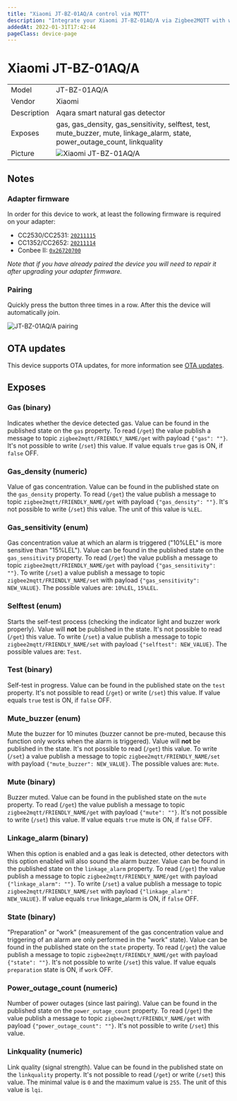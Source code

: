 ```yaml
---
title: "Xiaomi JT-BZ-01AQ/A control via MQTT"
description: "Integrate your Xiaomi JT-BZ-01AQ/A via Zigbee2MQTT with whatever smart home infrastructure you are using without the vendor's bridge or gateway."
addedAt: 2022-01-31T17:42:44
pageClass: device-page
---
```


<!-- !!!! -->
<!-- ATTENTION: This file is auto-generated through docgen! -->
<!-- You can only edit the "Notes"-Section between the two comment lines "Notes BEGIN" and "Notes END". -->
<!-- Do not use h1 or h2 heading within "## Notes"-Section. -->
<!-- !!!! -->

# Xiaomi JT-BZ-01AQ/A

|     |     |
|-----|-----|
| Model | JT-BZ-01AQ/A  |
| Vendor  | Xiaomi  |
| Description | Aqara smart natural gas detector |
| Exposes | gas, gas_density, gas_sensitivity, selftest, test, mute_buzzer, mute, linkage_alarm, state, power_outage_count, linkquality |
| Picture | ![Xiaomi JT-BZ-01AQ/A](https://www.zigbee2mqtt.io/images/devices/JT-BZ-01AQ-A.jpg) |


<!-- Notes BEGIN: You can edit here. Add "## Notes" headline if not already present. -->
## Notes

### Adapter firmware
In order for this device to work, at least the following firmware is required on your adapter:
- CC2530/CC2531: [`20211115`](https://github.com/Koenkk/Z-Stack-firmware/tree/Z-Stack_Home_1.2_20211115/20211116/coordinator/Z-Stack_Home_1.2/bin)
- CC1352/CC2652: [`20211114`](https://github.com/Koenkk/Z-Stack-firmware/tree/7c5a6da0c41855d42b5e6506e5e3b496be097ba3/coordinator/Z-Stack_3.x.0/bin)
- Conbee II: [`0x26720700`]( http://deconz.dresden-elektronik.de/deconz-firmware/deCONZ_ConBeeII_0x26720700.bin.GCF)

*Note that if you have already paired the device you will need to repair it after upgrading your adapter firmware.*

### Pairing
Quickly press the button three times in a row.
After this the device will automatically join.

![JT-BZ-01AQ/A pairing](../zigbee2mqtt.io/docs/images/pairing/JT-BZ-01AQ_A_pairing.jpg)
<!-- Notes END: Do not edit below this line -->

## OTA updates
This device supports OTA updates, for more information see [OTA updates](../zigbee2mqtt.io/docs/guide/usage/ota_updates.md).



## Exposes

### Gas (binary)
Indicates whether the device detected gas.
Value can be found in the published state on the `gas` property.
To read (`/get`) the value publish a message to topic `zigbee2mqtt/FRIENDLY_NAME/get` with payload `{"gas": ""}`.
It's not possible to write (`/set`) this value.
If value equals `true` gas is ON, if `false` OFF.

### Gas_density (numeric)
Value of gas concentration.
Value can be found in the published state on the `gas_density` property.
To read (`/get`) the value publish a message to topic `zigbee2mqtt/FRIENDLY_NAME/get` with payload `{"gas_density": ""}`.
It's not possible to write (`/set`) this value.
The unit of this value is `%LEL`.

### Gas_sensitivity (enum)
Gas concentration value at which an alarm is triggered ("10%LEL" is more sensitive than "15%LEL").
Value can be found in the published state on the `gas_sensitivity` property.
To read (`/get`) the value publish a message to topic `zigbee2mqtt/FRIENDLY_NAME/get` with payload `{"gas_sensitivity": ""}`.
To write (`/set`) a value publish a message to topic `zigbee2mqtt/FRIENDLY_NAME/set` with payload `{"gas_sensitivity": NEW_VALUE}`.
The possible values are: `10%LEL`, `15%LEL`.

### Selftest (enum)
Starts the self-test process (checking the indicator light and buzzer work properly).
Value will **not** be published in the state.
It's not possible to read (`/get`) this value.
To write (`/set`) a value publish a message to topic `zigbee2mqtt/FRIENDLY_NAME/set` with payload `{"selftest": NEW_VALUE}`.
The possible values are: `Test`.

### Test (binary)
Self-test in progress.
Value can be found in the published state on the `test` property.
It's not possible to read (`/get`) or write (`/set`) this value.
If value equals `true` test is ON, if `false` OFF.

### Mute_buzzer (enum)
Mute the buzzer for 10 minutes (buzzer cannot be pre-muted, because this function only works when the alarm is triggered).
Value will **not** be published in the state.
It's not possible to read (`/get`) this value.
To write (`/set`) a value publish a message to topic `zigbee2mqtt/FRIENDLY_NAME/set` with payload `{"mute_buzzer": NEW_VALUE}`.
The possible values are: `Mute`.

### Mute (binary)
Buzzer muted.
Value can be found in the published state on the `mute` property.
To read (`/get`) the value publish a message to topic `zigbee2mqtt/FRIENDLY_NAME/get` with payload `{"mute": ""}`.
It's not possible to write (`/set`) this value.
If value equals `true` mute is ON, if `false` OFF.

### Linkage_alarm (binary)
When this option is enabled and a gas leak is detected, other detectors with this option enabled will also sound the alarm buzzer.
Value can be found in the published state on the `linkage_alarm` property.
To read (`/get`) the value publish a message to topic `zigbee2mqtt/FRIENDLY_NAME/get` with payload `{"linkage_alarm": ""}`.
To write (`/set`) a value publish a message to topic `zigbee2mqtt/FRIENDLY_NAME/set` with payload `{"linkage_alarm": NEW_VALUE}`.
If value equals `true` linkage_alarm is ON, if `false` OFF.

### State (binary)
"Preparation" or "work" (measurement of the gas concentration value and triggering of an alarm are only performed in the "work" state).
Value can be found in the published state on the `state` property.
To read (`/get`) the value publish a message to topic `zigbee2mqtt/FRIENDLY_NAME/get` with payload `{"state": ""}`.
It's not possible to write (`/set`) this value.
If value equals `preparation` state is ON, if `work` OFF.

### Power_outage_count (numeric)
Number of power outages (since last pairing).
Value can be found in the published state on the `power_outage_count` property.
To read (`/get`) the value publish a message to topic `zigbee2mqtt/FRIENDLY_NAME/get` with payload `{"power_outage_count": ""}`.
It's not possible to write (`/set`) this value.

### Linkquality (numeric)
Link quality (signal strength).
Value can be found in the published state on the `linkquality` property.
It's not possible to read (`/get`) or write (`/set`) this value.
The minimal value is `0` and the maximum value is `255`.
The unit of this value is `lqi`.

